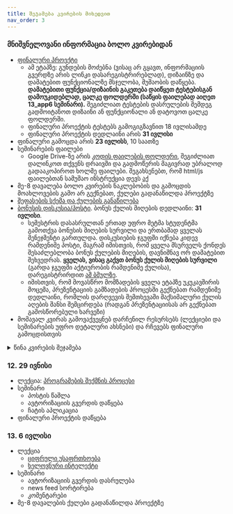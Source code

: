 ```yaml
---
title: შეჯამება კვირების მიხედვით
nav_order: 3
---
```


### მნიშვნელოვანი ინფორმაცია ბოლო კვირებიდან
- [ფინალური პროექტი](/info/final_project)
    + ამ ეტაპზე: გუნდების მოძებნა (ვისაც არ გყავთ, ინფორმაციის გვერდზე არის ლინკი დასარეგისტრირებლად), დიზაინზე და დამატებით ფუნქციონალზე მსჯელობა, მუშაობის დაწყება. **დამატებითი ფუნქცია/დიზაინის გაკეთება დაიწყეთ ტესტებისგან დამოუკიდებლად, ცალკე ფოლდერში (საწყის ფაილებად აიღეთ 13_app6 სემინარი).** შეგიძლიათ ტესტების დასრულების შემდეგ გადმოიტანოთ დიზაინი ან ფუნქციონალი ან დატოვოთ ცალკე ფოლდერში.
    + ფინალური პროექტის ტესტებს გამოგიგზავნით 18 ივლისამდე
    + ფინალური პროექტის დედლაინი არის **31 ივლისი**
- ფინალური გამოცდა არის **23 ივლისს**, 10 საათზე
- სემინარების ფაილები
    - Google Drive-ზე არის [კოდის ფაილების ფოლდერი](https://drive.google.com/drive/folders/1rAFbRSydbmKRXfvfewmAHKLVr9PKjDK7?usp=sharing), შეგიძლიათ დალინკოთ თქვენს დრაივში და გადმოწერის მაგივრად უბრალოდ გადააკოპიროთ ხოლმე ფაილები. შეგახსენებთ, რომ html/js ფაილებთან სამუშაო ინსტრუქცია დევს [აქ](/resources/web_environment)
- მე-8 დავალება ბოლო კვირების ნაკლებობის და გამოცდის მოახლოვების გამო არ გექნებათ, ქულები გადანაწილდა პროექტზე
- [შეფასების სქემა და ქულების განაწილება](/info/grading)
- [ბონუსის დისკუსია/პოსტი](/info/bonus). ბონუს ქულის მიღების დედლაინი: **31 ივლისი**. 
    - სემესტრის დასასრულთან ერთად უფრო მეტმა სტუდენტმა გამოთქვა ბონუსის მიღების სურვილი და ერთბაშად ყველას მენეჯმენტი გართულდა. დისკუსიების ჯგუფში იქნება კიდევ რამდენიმე პოსტი, მაგრამ იმისთვის, რომ ყველა მსურველს ქონდეს შესაძლებლობა ბონუს ქულების მიღების, დავნიშნავ ორ დამატებით შეხვედრას. **ყველას, ვისაც გაქვთ ბონუს ქულის მიღების სურვილი** (გარდა ჯგუფში აქტიურობის რამდენიმე ქულისა), დარეგისტრირდით [ამ ბმულზე](https://forms.gle/Z7k7wwF4h3oJak9P7). 
    - იმისთვის, რომ მოვასწრო მომზადების ყველა ეტაპზე უკუკავშირის მოცემა, პრეზენტაციის გამზადების პროცესში გექნებათ რამდენიმე დედლაინი, რომლის დარღვევის შემთხევაში მაქსიმალური ქულის აღების შანსი შემცირდება (რადგან პრეზენტაციისას არ გექნებათ გამოსწორებული ხარვეზი)
- მომავალ კვირას გამოვაქვეყნებ დარჩენილ რესურსებს (ლექციები და სემინარების უფრო დეტალური ახსნები) და რჩევებს ფინალური გამოცდისთვის

<details markdown="block">

<summary>წინა კვირების შეჯამება</summary>

### 1. 6 აპრილი
- [საგნის მიმოხილვა](/about.md) - თემების განაწილება, კომპონენტები, რატომ ვსწავლობთ ამ საგანს
- [დარეგისტრირდით კლასრუმზე](https://classroom.google.com/c/MzEyNjc4NjUyNDM4?cjc=oyan2el). კომუნიკაცია იქნება კლასრუმზე და არა მეილებით.
- კარელის შესავალი. კარელის სავარჯიშოებისთვის ვიყენებთ codehs-ს. დარეგისტრირდით ამ ბმულზე (შეიყვანეთ კოდი `915DE`)
<https://codehs.com/go/915DE>
- ამ კვირის მასალა: Unit 1.1 introduction to programming with Karel. გააკეთეთ ყველა სავარჯიშო. თუ ლექციაზე რამე გაუგებარი იყო, უყურეთ ვიდეოს.
- დავალება: 1.1.4 Your first Karel Program. **დედლაინი იქნება მომავალ კვირას, ჯერ არ აგზავნით** დავალების ატვირთვის ინსტრუქციას გაგიზიარებთ მომავალი ლექციის შემდეგ.



### 2. 13 აპრილი
ამ კვირას გავეცნობით ბევრ ახალ მასალას, რომელზეც შემდეგი ორი კვირა (და ზოგზე მთელი სემესტრი) ვიმუშავებთ. ამიტომ ნუ შეგეშინდებათ ინფორმაციის სიმრავლის. დავალება იქნება შედარებით მარტივი და არ მოგეთხოვებათ კვირის ბოლოს ყველაფერი გესმოდეთ. მომავალ კვირას ვივარჯიშებთ იმავე თემებზე. 
- [კარელი და პროგრამირების საფუძვლები](/lectures/02_introduction_to_programming). ამ კვირის ვიდეოები და სავარჯიშოები [codehs](https://codehs.com/lms/assignment/43749489)-ზე 
- გთხოვთ, ყურადღებით გაეცნოთ დავალებების ატვირთვის [ინსტრუქციას და წესებს](/homework). დავალებების შემსწორებელი პროგრამა ჯერ არ არის გაშვებული, რდღის ბოლომდე დავამატებთ კლასრუმზე და დავპოსტავ.
- დავალება: [კარელი 2](https://codehs.com/lms/assignment/41699499)


### 3. 20 აპრილი
- ლექცია - [შესავალი](/lectures/03_cs_intro) (არასაალდებულო) და [კომპიუტერები](/lectures/03_computers)
- [სემინარი და დავალება](https://codehs.com/lms/assignment/43774901) - კარელის სავარჯიშოები

### 4. 27 აპრილი
- [ლექცია](/lectures/04_os_files) -  ოპერატიული სისტემა, პროგრამები, ფაილების ფორმატი
- [სემინარი და დავალება](https://codehs.com/lms/assignment/44667211) - კარელის სავარჯიშოები


### 5. 4 მაისი (ონლაინ)
- კალენდარის ივენთი და შეხვედრის ლინკი დევს მთავარ გვერდზე
- [ლექცია](/lectures/05_internet) - ინტერნეტი
- [სემინარზე გაკეთებული ვებ გვერდი](/classwork/pages/web1.html)
- [სემინარის მასალა ხანის აკადემიაზე](https://ka.khanacademy.org/computing/computer-programming/html-css): 
    - `შესავალი html-ში`
    - `შესავალი CSS`-დან პირველი გაკვეთილი (CSS საწყისები)
- დავალება: სემინარის მასალის შესაბამისი სავარჯიშოები (სავარჯიშოები ასევე მოგივათ მეილზე). დავალების გაკეთებამდე აუცილებელია დარეგისტრირდეთ ხანის აკადემიის კურსზე. 
- სარეგისტრაციო ბმული მოგივიდათ მეილზე. **აუცილებლად წაიკითხეთ** [ხანის აკადემიის დავალებების ინსტრუქცია](/resources/ka_instructions).

### 6. 11 მაისი (ონლაინ)
- [ვებ უზრუნველყოფის ინსტრუმენტები](/resources/web_environment): ედიტორის გამოყენება, ბრაუზერით საიტების ინსპექტირება, css ბიბლიოთეკები და სხვა რესურსები
- html/css
    - [ლექციაზე გაკეთებული ვებ გვერდი](/classwork/pages/06_web2)
    - [მასალა ხანის აკადემიაზე](https://ka.khanacademy.org/computing/computer-programming/html-css): `შესავალი CSS-ში`, `მეტი html თეგი`, `css განლაგება`, `მეტი css სელექტორი`
- დავალება: სემინარის მასალის შესაბამისი სავარჯიშოები

### 7. 23 მაისი (ონლაინ)
- [ცვლადები და ფუნქციის return (კარელში)](/classwork/07_karel)
- DOM Javascript შესავალი

### 8. 1 ივნისი
- ლექცია: [ჯავასკრიპტის მიმოხილვა](/lectures/08_javascript) და [პროგრამირების ენები](/lectures/08_programming_languages)
- სემინარი: [ჯავასკრტიპტის მაგალითები](/classwork/pages/08_javascript/) ფაილების ნახვა/გადმოწერა
    - [index.html](/classwork/pages/08_javascript/index.html)
    - [index.js](/classwork/pages/08_javascript/index.js)
- შეგიძლიათ გაეცნოთ [ბონუს დავალების პირობებს](/info/bonus) და გაწევრიანდეთ [დისკუსიების ჯგუფში](https://www.facebook.com/groups/536323574030134)

დავალება 6: ხანის აკადემიიდან სავარჯიშოები.

### 9. 8 ივნისი (ონლაინ)
- ლექცია: [ვები](/lectures/09_web) 
- სემინარი: ჯავასკრიპტის მაგალითების დასრულება. 


### 10. 15 ივნისი
**14 ივნისი, 19:20 მეორე ქვიზი. მასალა: ხანის აკადემიის დავალებები. სავარჯიშოები და ის ვიდეოები/წასაკითხები, რომელიც დავალებად გქონდათ მოცემული**

- ლექცია: ვების დასრულება. [სერვერები, მონაცემთა ბაზები, back-end](/lectures/10_backend_db_cloud)
- სემინარი
    - [ვებ აპლიკაცია 1 - პოსტი](/classwork/10_app1)

## ბოლო კვირების შეჯამება, მასალაზე დაწევა
როგორც ჩანს, საკმაოდ რთული კვირები გვგქონდა ყველას და ზოგმა თქვენგანმა მნიშვნელოვანი ინფორმაცია გამოტოვა შეჯამებებიდან. სწრაფად დაწევისთვის, დავწერ მოკლე შეჯამებას პირველი რა გააკეთოთ. ასევე, დავალებას გადავიტან ერთი კვირით შემდეგ, რომ მომავალ კვირამდე დაწევა მოასწროთ. მოგვიანებით აუცილებლად გადაუყევით კვირების მიხედვით.
- ახლანდელ სავარჯიშოებსა და დავალებებში იგულისხმება, რომ ხანის აკადემიის სავარჯიშოები გაკეთებული გაქვთ და სავალდებულო (დავალებაში რაც გქონდათ) ვიდეოები ნანახი.
- გავაგრძელებთ აპლიკაციას, რომელიც დავიწყეთ ამ კვირას, ამიტომ კარგად განიხილეთ და შეეცადეთ დაწეროთ დამოუკიდებლად.
- მომავალი სემინარისთვის გადახედეთ მე-8 და მე-9 კვირას განხილულ მაგალითებს, სადაც ასევე ბოლოში მოცემულია სიებისა და ობიექტების სინტაქსი (რომელსაც მომავალ სემინარზე გამოვიყენებთ). ფაილები დევს დრაივზე
- გაეცანით [ბონუს დავალების წესებს](info/bonus). ამ დღეებში დისკუსიების ჯგუფში რამე თემაზე დავპოსტავ, თუმცა თქვენც შეგიძლიათ (მაგალითად დღევანდელი ლექციიდან) კითხვები დასვათ ან დისკუსია დაიწყოთ.

### 11. 22 ივნისი
- ლექცია: სერვერები, ქლაუდი
- სემინარი (ნაბიჯ-ნაბიჯ ინსტრუქციას დავამატებ კვირის ბოლოს, ფაილები ატვირთულია დრაივზე)
    - კოდის რეფაქტორინგი, ფუნქციებად დაშლა
    - მონაცემთა შენახვა ვებ აპლიკაციებში
- დავალება 7: html/js/css - დამატებულია კლასრუმზე. დავალებამდე აუცილებელია წინა კვირის სემინარის მეცადინეობა.

</details>


### 12. 29 ივნისი
- ლექცია: [პროგრამების შექმნის პროცესი](lectures/12_development)
- სემინარი
    - პოსტის წაშლა
    - ავტორიზაციის გვერდის დაწყება
    - ჩატის აპლიკაცია
- ფინალური პროექტის დაწყება 


### 13. 6 ივლისი
- ლექცია
    - [ციფრული უსაფრთხოება](/lectures/13_security)
    - [ხელოვნური ინტელექტი](/lectures/13_ai)
- სემინარი
    - ავტორიზაციის გვერდის დასრულება
    - news feed სორტირება
    - კომენტარები
- მე-8 დავალების ქულები გადანაწილდა პროექტზე
